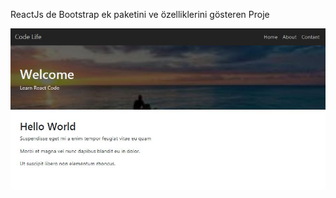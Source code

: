 ReactJs de Bootstrap ek paketini ve özelliklerini gösteren Proje

<p align="center">
  <img src="1.JPG" >
</p>

